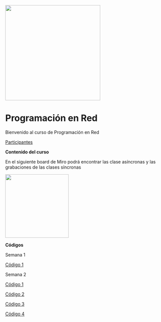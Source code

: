<img src="https://www.icesi.edu.co/calipostalessonoras/images/logo_icesi-01.png" width="300"><br>

# Programación en Red

<p>Bienvenido al curso de Programación en Red</p>

<p><a href="https://docs.google.com/presentation/d/1noVmBpYhEL3hqL8btc4LRr1lS3PZ_1oOMZoQHl7GSDw/edit?usp=sharing">Participantes</a></p>


<b>Contenido del curso</b><br>
<p>En el siguiente board de Miro podrá encontrar las clase asíncronas y las grabaciones de las clases síncronas</p>
<a href="https://miro.com/app/board/o9J_lWAhZoQ=/" target="_blank"><img src="https://appmirror.net/wp-content/uploads/2020/12/miro-icon-1200x1200.png" width="200"></a>
<br>

<p><b>Códigos</b></p>

<p>Semana 1</p>
<p><a href="https://github.com/domic0620/PRS1ACode">Código 1</a></p>

<p>Semana 2</p>
<p><a href="https://github.com/domic0620/PRS2A">Código 1</a></p>
<p><a href="https://github.com/domic0620/PRS2B">Código 2</a></p>
<p><a href="https://github.com/domic0620/PRS2C">Código 3</a></p>
<p><a href="https://github.com/domic0620/PRS2D">Código 4</a></p>
